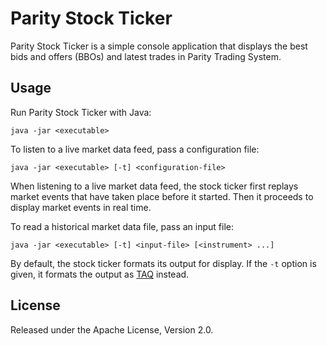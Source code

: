 Parity Stock Ticker
===================

Parity Stock Ticker is a simple console application that displays the best
bids and offers (BBOs) and latest trades in Parity Trading System.


Usage
-----

Run Parity Stock Ticker with Java:

    java -jar <executable>

To listen to a live market data feed, pass a configuration file:

    java -jar <executable> [-t] <configuration-file>

When listening to a live market data feed, the stock ticker first replays
market events that have taken place before it started. Then it proceeds to
display market events in real time.

To read a historical market data file, pass an input file:

    java -jar <executable> [-t] <input-file> [<instrument> ...]

By default, the stock ticker formats its output for display. If the `-t`
option is given, it formats the output as [TAQ][] instead.

  [TAQ]: ../../libraries/file/doc/TAQ.md


License
-------

Released under the Apache License, Version 2.0.
